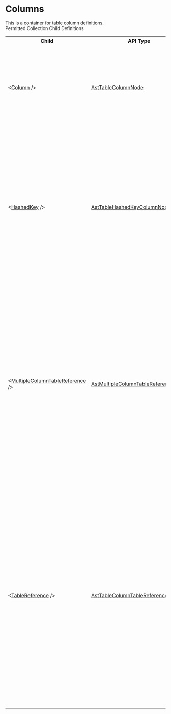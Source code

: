# Columns

<div class="LanguageSummary"><div class ="SummaryItem">This is a container for table column definitions.</div></div><div class="SchemaBindingGroup"><div class="SchemaBindingGroupHeader">Permitted Collection Child Definitions</div><table id="SchemaBindingList" class="SchemaBindingList"><tbody><tr><th class="SchemaBindingNameColumnHeader">Child</th><th class="SchemaBindingTypeColumnHeader">API Type</th><th class="SchemaBindingSummaryColumnHeader">Description</th></tr><tr class="cd0"><td class="SchemaBindingName"><span class="punc">&lt;</span><a href=Varigence.Languages.Biml.Table.AstTableColumnNode.html">Column</a><span class="punc"> /&gt;</span></td><td class="SchemaBindingType"><a href="../api-reference/Varigence.Languages.Biml.Table.AstTableColumnNode.html">AstTableColumnNode</a></td><td class="SchemaBindingSummary">Columns represent regular SQL Server table columns. They have no special properties or capabilities beyond regular SQL Server columns.</td></tr><tr class="cd1"><td class="SchemaBindingName"><span class="punc">&lt;</span><a href=Varigence.Languages.Biml.Table.AstTableHashedKeyColumnNode.html">HashedKey</a><span class="punc"> /&gt;</span></td><td class="SchemaBindingType"><a href="../api-reference/Varigence.Languages.Biml.Table.AstTableHashedKeyColumnNode.html">AstTableHashedKeyColumnNode</a></td><td class="SchemaBindingSummary">Hashed Key Columns automatically create a computed column that is an SHA-1 hash of all of the columns included in the referenced constraint. This column type is useful for creating a single column key value that mirrors a chosen multi-column key.</td></tr><tr class="cd0"><td class="SchemaBindingName"><span class="punc">&lt;</span><a href=Varigence.Languages.Biml.Table.AstMultipleColumnTableReferenceNode.html">MultipleColumnTableReference</a><span class="punc"> /&gt;</span></td><td class="SchemaBindingType"><a href="../api-reference/Varigence.Languages.Biml.Table.AstMultipleColumnTableReferenceNode.html">AstMultipleColumnTableReferenceNode</a></td><td class="SchemaBindingSummary">Multiple-column table references are used to create a local column with a relationship to a multiple-column key of a regular table. Multiple-column table references can be used with foreign keys having any number of columns. Use table reference columns for a version of table references that is optimized for single column keys.</td></tr><tr class="cd1"><td class="SchemaBindingName"><span class="punc">&lt;</span><a href=Varigence.Languages.Biml.Table.AstTableColumnTableReferenceNode.html">TableReference</a><span class="punc"> /&gt;</span></td><td class="SchemaBindingType"><a href="../api-reference/Varigence.Languages.Biml.Table.AstTableColumnTableReferenceNode.html">AstTableColumnTableReferenceNode</a></td><td class="SchemaBindingSummary">Table reference columns are used to create a local column with a relationship to a key column of a table, dimension, or fact table. Table reference columns can be used only with single column foreign keys, and the column properties will be directly inferred from the key of the foreign table. Use the multiple column table reference for keys with multiple columns.</td></tr></tbody></table></div>